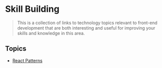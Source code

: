 # Skill Building

> This is a collection of links to technology topics relevant to front-end development that are both interesting
> and useful for improving your skills and knowledge in this area.

## Topics

- [React Patterns](./React/react-patterns.md)
